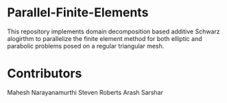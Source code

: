 # Parallel-Finite-Elements
This repository implements domain decomposition based additive Schwarz alogirthm to parallelize the finite element method for both elliptic and parabolic problems posed on a regular triangular mesh.


# Contributors
Mahesh Narayanamurthi
Steven Roberts
Arash Sarshar
